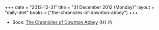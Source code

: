 +++
date = "2012-12-31"
title = "31 December 2012 (Monday)"
layout = "daily-diet"
books = ["the-chronicles-of-downton-abbey"]
+++

<ul>
<li class="entry Book">Book: <a href="/books/the-chronicles-of-downton-abbey">The Chronicles of Downton Abbey</a> {H} /f/</li>
</ul>
